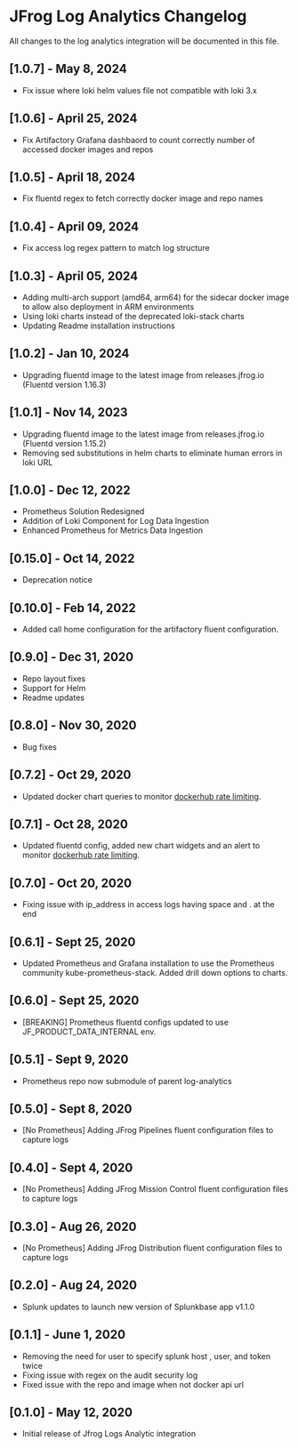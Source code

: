 # JFrog Log Analytics Changelog

All changes to the log analytics integration will be documented in this file.

## [1.0.7] - May 8, 2024

* Fix issue where loki helm values file not compatible with loki 3.x

## [1.0.6] - April 25, 2024

* Fix Artifactory Grafana dashbaord to count correctly number of accessed docker images and repos

## [1.0.5] - April 18, 2024

* Fix fluentd regex to fetch correctly docker image and repo names

## [1.0.4] - April 09, 2024

* Fix access log regex pattern to match log structure

## [1.0.3] - April 05, 2024

* Adding multi-arch support (amd64, arm64) for the sidecar docker image to allow also deployment in ARM environments
* Using loki charts instead of the deprecated loki-stack charts
* Updating Readme installation instructions

## [1.0.2] - Jan 10, 2024

* Upgrading fluentd image to the latest image from releases.jfrog.io (Fluentd version 1.16.3)

## [1.0.1] - Nov 14, 2023

* Upgrading fluentd image to the latest image from releases.jfrog.io (Fluentd version 1.15.2)
* Removing sed substitutions in helm charts to eliminate human errors in loki URL

## [1.0.0] - Dec 12, 2022

* Prometheus Solution Redesigned
* Addition of Loki Component for Log Data Ingestion
* Enhanced Prometheus for Metrics Data Ingestion

## [0.15.0] - Oct 14, 2022

* Deprecation notice

## [0.10.0] - Feb 14, 2022

* Added call home configuration for the artifactory fluent configuration.

## [0.9.0] - Dec 31, 2020

* Repo layout fixes
* Support for Helm
* Readme updates

## [0.8.0] - Nov 30, 2020

* Bug fixes

## [0.7.2] - Oct 29, 2020

* Updated docker chart queries to monitor [dockerhub rate limiting](https://jfrog.com/blog/get-around-docker-download-limits-jfrog-artifactory/).

## [0.7.1] - Oct 28, 2020

* Updated fluentd config, added new chart widgets and an alert to monitor [dockerhub rate limiting](https://jfrog.com/blog/get-around-docker-download-limits-jfrog-artifactory/).

## [0.7.0] - Oct 20, 2020

* Fixing issue with ip_address in access logs having space and . at the end

## [0.6.1] - Sept 25, 2020

* Updated Prometheus and Grafana installation to use the Prometheus community kube-prometheus-stack. Added drill down options to charts.

## [0.6.0] - Sept 25, 2020

* [BREAKING] Prometheus fluentd configs updated to use JF_PRODUCT_DATA_INTERNAL env.

## [0.5.1] - Sept 9, 2020

* Prometheus repo now submodule of parent log-analytics

## [0.5.0] - Sept 8, 2020

* [No Prometheus] Adding JFrog Pipelines fluent configuration files to capture logs

## [0.4.0] - Sept 4, 2020

* [No Prometheus] Adding JFrog Mission Control fluent configuration files to capture logs

## [0.3.0] - Aug 26, 2020

* [No Prometheus] Adding JFrog Distribution fluent configuration files to capture logs

## [0.2.0] - Aug 24, 2020

* Splunk updates to launch new version of Splunkbase app v1.1.0

## [0.1.1] - June 1, 2020

* Removing the need for user to specify splunk host , user, and token twice
* Fixing issue with regex on the audit security log
* Fixed issue with the repo and image when not docker api url

## [0.1.0] - May 12, 2020

* Initial release of Jfrog Logs Analytic integration
